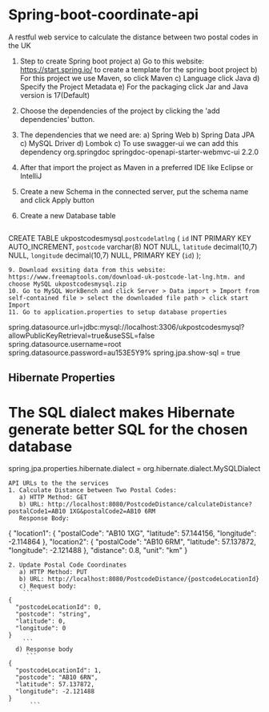 # Spring-boot-coordinate-api
A restful web service to calculate the distance between two postal codes in the UK

1. Step to create Spring boot project
   a) Go to this website: https://start.spring.io/ to create a template for the spring boot project
   b) For this project we use Maven, so click Maven
   c) Language click Java
   d) Specify the Project Metadata
   e) For the packaging click Jar and Java version is 17(Default)
   
2. Choose the dependencies of the project by clicking the 'add dependencies' button.
3. The dependencies that we need are:
   a) Spring Web
   b) Spring Data JPA
   c) MySQL Driver
   d) Lombok
   c) To use swagger-ui we can add this dependency
      <dependency>
			<groupId>org.springdoc</groupId>
			<artifactId>springdoc-openapi-starter-webmvc-ui</artifactId>
			<version>2.2.0</version>
		  </dependency>
5. After that import the project as Maven in a preferred IDE like Eclipse or IntelliJ
6. Create a new Schema in the connected server, put the schema name and click Apply button
7. Create a new Database table
   ```
CREATE TABLE ukpostcodesmysql.`postcodelatlng`  (
  `id` INT PRIMARY KEY AUTO_INCREMENT,
  `postcode` varchar(8) NOT NULL,
  `latitude` decimal(10,7) NULL,
  `longitude` decimal(10,7) NULL,
  PRIMARY KEY (`id`)
);
   ```
9. Download exsiting data from this website: https://www.freemaptools.com/download-uk-postcode-lat-lng.htm. and choose MySQL ukpostcodesmysql.zip
10. Go to MySQL WorkBench and click Server > Data import > Import from self-contained file > select the downloaded file path > click start Import
11. Go to application.properties to setup database properties
```
spring.datasource.url=jdbc:mysql://localhost:3306/ukpostcodesmysql?allowPublicKeyRetrieval=true&useSSL=false
spring.datasource.username=root
spring.datasource.password=au153E5Y9%
spring.jpa.show-sql = true

## Hibernate Properties
# The SQL dialect makes Hibernate generate better SQL for the chosen database
spring.jpa.properties.hibernate.dialect = org.hibernate.dialect.MySQLDialect
```
API URLs to the the services
1. Calculate Distance between Two Postal Codes:
   a) HTTP Method: GET
   b) URL: http://localhost:8080/PostcodeDistance/calculateDistance?postalCode1=AB10 1XG&postalCode2=AB10 6RM
   Response Body:
```
{
  "location1": {
    "postalCode": "AB10 1XG",
    "latitude": 57.144156,
    "longitude": -2.114864
  },
  "location2": {
    "postalCode": "AB10 6RM",
    "latitude": 57.137872,
    "longitude": -2.121488
  },
  "distance": 0.8,
  "unit": "km"
}
```
2. Update Postal Code Coordinates
   a) HTTP Method: PUT
   b) URL: http://localhost:8080/PostcodeDistance/{postcodeLocationId}
   c) Request body:
    ```
{
  "postcodeLocationId": 0,
  "postcode": "string",
  "latitude": 0,
  "longitude": 0
}
    ```
  d) Response body
     ```
{
  "postcodeLocationId": 1,
  "postcode": "AB10 6RN",
  "latitude": 57.137872,
  "longitude": -2.121488
}
      ```

